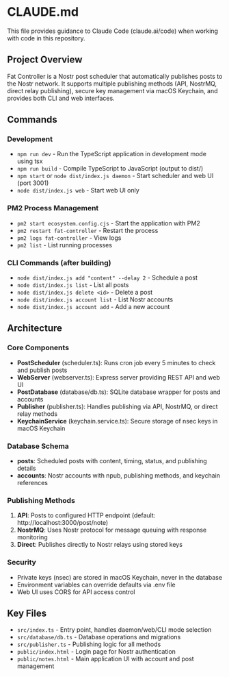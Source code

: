 # CLAUDE.md

This file provides guidance to Claude Code (claude.ai/code) when working with code in this repository.

## Project Overview
Fat Controller is a Nostr post scheduler that automatically publishes posts to the Nostr network. It supports multiple publishing methods (API, NostrMQ, direct relay publishing), secure key management via macOS Keychain, and provides both CLI and web interfaces.

## Commands

### Development
- `npm run dev` - Run the TypeScript application in development mode using tsx
- `npm run build` - Compile TypeScript to JavaScript (output to dist/)
- `npm start` or `node dist/index.js daemon` - Start scheduler and web UI (port 3001)
- `node dist/index.js web` - Start web UI only

### PM2 Process Management
- `pm2 start ecosystem.config.cjs` - Start the application with PM2
- `pm2 restart fat-controller` - Restart the process
- `pm2 logs fat-controller` - View logs
- `pm2 list` - List running processes

### CLI Commands (after building)
- `node dist/index.js add "content" --delay 2` - Schedule a post
- `node dist/index.js list` - List all posts
- `node dist/index.js delete <id>` - Delete a post
- `node dist/index.js account list` - List Nostr accounts
- `node dist/index.js account add` - Add a new account

## Architecture

### Core Components
- **PostScheduler** (scheduler.ts): Runs cron job every 5 minutes to check and publish posts
- **WebServer** (webserver.ts): Express server providing REST API and web UI
- **PostDatabase** (database/db.ts): SQLite database wrapper for posts and accounts
- **Publisher** (publisher.ts): Handles publishing via API, NostrMQ, or direct relay methods
- **KeychainService** (keychain.service.ts): Secure storage of nsec keys in macOS Keychain

### Database Schema
- **posts**: Scheduled posts with content, timing, status, and publishing details
- **accounts**: Nostr accounts with npub, publishing methods, and keychain references

### Publishing Methods
1. **API**: Posts to configured HTTP endpoint (default: http://localhost:3000/post/note)
2. **NostrMQ**: Uses Nostr protocol for message queuing with response monitoring
3. **Direct**: Publishes directly to Nostr relays using stored keys

### Security
- Private keys (nsec) are stored in macOS Keychain, never in the database
- Environment variables can override defaults via .env file
- Web UI uses CORS for API access control

## Key Files
- `src/index.ts` - Entry point, handles daemon/web/CLI mode selection
- `src/database/db.ts` - Database operations and migrations
- `src/publisher.ts` - Publishing logic for all methods
- `public/index.html` - Login page for Nostr authentication
- `public/notes.html` - Main application UI with account and post management